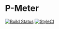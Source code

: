 P-Meter
==================

[![Build Status](https://travis-ci.org/dantleech/p-meter.svg?branch=master)](https://travis-ci.org/dantleech/p-meter)
[![StyleCI](https://styleci.io/repos/<repo-id>/shield)](https://styleci.io/repos/<repo-id>)
